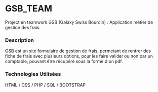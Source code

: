 # GSB_TEAM
Project en teamwork  GSB (Galaxy Swiss Bourdin) : Application métier de gestion des frais.

### Description
GSB est un site formulaire de gestion de frais, permetant de rentrer des fiche de frais avec plusieurs options, pour les faire valider ou non par un comptable, 
pouvant être récupéré sous la forme d'un pdf.

### Technologies Utilisées
HTML / CSS / PHP / SQL / BOOTSTRAP
